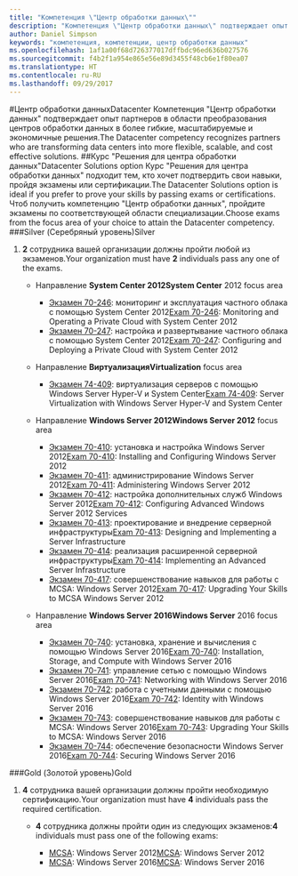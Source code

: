 ```yaml
---
title: "Компетенция \"Центр обработки данных\""
description: "Компетенция \"Центр обработки данных\" подтверждает опыт партнеров в области преобразования центров обработки данных в более гибкие, масштабируемые и экономичные решения."
author: Daniel Simpson
keywords: "компетенция, компетенции, центр обработки данных"
ms.openlocfilehash: 1af1a00f68d726377017dffbdc96ed636b027576
ms.sourcegitcommit: f4b2f1a954e865e56e89d3455f48cb6e1f80ea07
ms.translationtype: HT
ms.contentlocale: ru-RU
ms.lasthandoff: 09/29/2017
---
```

#<a name="datacenter"></a><span data-ttu-id="c843e-104">Центр обработки данных</span><span class="sxs-lookup"><span data-stu-id="c843e-104">Datacenter</span></span>
<span data-ttu-id="c843e-105">Компетенция "Центр обработки данных" подтверждает опыт партнеров в области преобразования центров обработки данных в более гибкие, масштабируемые и экономичные решения.</span><span class="sxs-lookup"><span data-stu-id="c843e-105">The Datacenter competency recognizes partners who are transforming data centers into more flexible, scalable, and cost effective solutions.</span></span>
##<a name="datacenter-solutions-option"></a><span data-ttu-id="c843e-106">Курс "Решения для центра обработки данных"</span><span class="sxs-lookup"><span data-stu-id="c843e-106">Datacenter Solutions option</span></span>
<span data-ttu-id="c843e-107">Курс "Решения для центра обработки данных" подходит тем, кто хочет подтвердить свои навыки, пройдя экзамены или сертификации.</span><span class="sxs-lookup"><span data-stu-id="c843e-107">The Datacenter Solutions option is ideal if you prefer to prove your skills by passing exams or certifications.</span></span> <span data-ttu-id="c843e-108">Чтоб получить компетенцию "Центр обработки данных", пройдите экзамены по соответствующей области специализации.</span><span class="sxs-lookup"><span data-stu-id="c843e-108">Choose exams from the focus area of your choice to attain the Datacenter competency.</span></span>
###<a name="silver"></a><span data-ttu-id="c843e-109">Silver (Серебряный уровень)</span><span class="sxs-lookup"><span data-stu-id="c843e-109">Silver</span></span>
1. <span data-ttu-id="c843e-110">**2** сотрудника вашей организации должны пройти любой из экзаменов.</span><span class="sxs-lookup"><span data-stu-id="c843e-110">Your organization must have **2** individuals pass any one of the exams.</span></span>

    - <span data-ttu-id="c843e-111">Направление **System Center 2012**</span><span class="sxs-lookup"><span data-stu-id="c843e-111">**System Center** 2012 focus area</span></span>

        - <span data-ttu-id="c843e-112">[Экзамен 70-246](https://www.microsoft.com/en-us/learning/exam-70-246.aspx): мониторинг и эксплуатация частного облака с помощью System Center 2012</span><span class="sxs-lookup"><span data-stu-id="c843e-112">[Exam 70-246](https://www.microsoft.com/en-us/learning/exam-70-246.aspx): Monitoring and Operating a Private Cloud with System Center 2012</span></span>
        - <span data-ttu-id="c843e-113">[Экзамен 70-247](https://www.microsoft.com/en-us/learning/exam-70-247.aspx): настройка и развертывание частного облака с помощью System Center 2012</span><span class="sxs-lookup"><span data-stu-id="c843e-113">[Exam 70-247](https://www.microsoft.com/en-us/learning/exam-70-247.aspx): Configuring and Deploying a Private Cloud with System Center 2012</span></span>

    - <span data-ttu-id="c843e-114">Направление **Виртуализация**</span><span class="sxs-lookup"><span data-stu-id="c843e-114">**Virtualization** focus area</span></span>

        - <span data-ttu-id="c843e-115">[Экзамен 74-409](https://www.microsoft.com/en-us/learning/exam-74-409.aspx): виртуализация серверов с помощью Windows Server Hyper-V и System Center</span><span class="sxs-lookup"><span data-stu-id="c843e-115">[Exam 74-409](https://www.microsoft.com/en-us/learning/exam-74-409.aspx): Server Virtualization with Windows Server Hyper-V and System Center</span></span>

    - <span data-ttu-id="c843e-116">Направление **Windows Server 2012**</span><span class="sxs-lookup"><span data-stu-id="c843e-116">**Windows Server 2012** focus area</span></span>

        - <span data-ttu-id="c843e-117">[Экзамен 70-410](https://www.microsoft.com/en-us/learning/exam-70-410.aspx): установка и настройка Windows Server 2012</span><span class="sxs-lookup"><span data-stu-id="c843e-117">[Exam 70-410](https://www.microsoft.com/en-us/learning/exam-70-410.aspx): Installing and Configuring Windows Server 2012</span></span>
        - <span data-ttu-id="c843e-118">[Экзамен 70-411](https://www.microsoft.com/en-us/learning/exam-70-411.aspx): администрирование Windows Server 2012</span><span class="sxs-lookup"><span data-stu-id="c843e-118">[Exam 70-411](https://www.microsoft.com/en-us/learning/exam-70-411.aspx): Administering Windows Server 2012</span></span>
        - <span data-ttu-id="c843e-119">[Экзамен 70-412](https://www.microsoft.com/en-us/learning/exam-70-412.aspx): настройка дополнительных служб Windows Server 2012</span><span class="sxs-lookup"><span data-stu-id="c843e-119">[Exam 70-412](https://www.microsoft.com/en-us/learning/exam-70-412.aspx): Configuring Advanced Windows Server 2012 Services</span></span>
        - <span data-ttu-id="c843e-120">[Экзамен 70-413](https://www.microsoft.com/en-us/learning/exam-70-413.aspx): проектирование и внедрение серверной инфраструктуры</span><span class="sxs-lookup"><span data-stu-id="c843e-120">[Exam 70-413](https://www.microsoft.com/en-us/learning/exam-70-413.aspx): Designing and Implementing a Server Infrastructure</span></span>
        - <span data-ttu-id="c843e-121">[Экзамен 70-414](https://www.microsoft.com/en-us/learning/exam-70-414.aspx): реализация расширенной серверной инфраструктуры</span><span class="sxs-lookup"><span data-stu-id="c843e-121">[Exam 70-414](https://www.microsoft.com/en-us/learning/exam-70-414.aspx): Implementing an Advanced Server Infrastructure</span></span>
        - <span data-ttu-id="c843e-122">[Экзамен 70-417](https://www.microsoft.com/en-us/learning/exam-70-417.aspx): совершенствование навыков для работы с MCSA: Windows Server 2012</span><span class="sxs-lookup"><span data-stu-id="c843e-122">[Exam 70-417](https://www.microsoft.com/en-us/learning/exam-70-417.aspx): Upgrading Your Skills to MCSA Windows Server 2012</span></span>

    - <span data-ttu-id="c843e-123">Направление **Windows Server 2016**</span><span class="sxs-lookup"><span data-stu-id="c843e-123">**Windows Server** 2016 focus area</span></span>
        - <span data-ttu-id="c843e-124">[Экзамен 70-740](https://www.microsoft.com/en-us/learning/exam-70-740.aspx): установка, хранение и вычисления с помощью Windows Server 2016</span><span class="sxs-lookup"><span data-stu-id="c843e-124">[Exam 70-740](https://www.microsoft.com/en-us/learning/exam-70-740.aspx): Installation, Storage, and Compute with Windows Server 2016</span></span>
        - <span data-ttu-id="c843e-125">[Экзамен 70-741](https://www.microsoft.com/en-us/learning/exam-70-741.aspx): управление сетью с помощью Windows Server 2016</span><span class="sxs-lookup"><span data-stu-id="c843e-125">[Exam 70-741](https://www.microsoft.com/en-us/learning/exam-70-741.aspx): Networking with Windows Server 2016</span></span>
        - <span data-ttu-id="c843e-126">[Экзамен 70-742](https://www.microsoft.com/en-us/learning/exam-70-742.aspx): работа с учетными данными с помощью Windows Server 2016</span><span class="sxs-lookup"><span data-stu-id="c843e-126">[Exam 70-742](https://www.microsoft.com/en-us/learning/exam-70-742.aspx): Identity with Windows Server 2016</span></span>
        - <span data-ttu-id="c843e-127">[Экзамен 70-743](https://www.microsoft.com/en-us/learning/exam-70-743.aspx): совершенствование навыков для работы с MCSA: Windows Server 2016</span><span class="sxs-lookup"><span data-stu-id="c843e-127">[Exam 70-743](https://www.microsoft.com/en-us/learning/exam-70-743.aspx): Upgrading Your Skills to MCSA: Windows Server 2016</span></span>
        - <span data-ttu-id="c843e-128">[Экзамен 70-744](https://www.microsoft.com/en-us/learning/exam-70-744.aspx): обеспечение безопасности Windows Server 2016</span><span class="sxs-lookup"><span data-stu-id="c843e-128">[Exam 70-744](https://www.microsoft.com/en-us/learning/exam-70-744.aspx): Securing Windows Server 2016</span></span>

###<a name="gold"></a><span data-ttu-id="c843e-129">Gold (Золотой уровень)</span><span class="sxs-lookup"><span data-stu-id="c843e-129">Gold</span></span>
1. <span data-ttu-id="c843e-130">**4** сотрудника вашей организации должны пройти необходимую сертификацию.</span><span class="sxs-lookup"><span data-stu-id="c843e-130">Your organization must have **4** individuals pass the required certification.</span></span>

    - <span data-ttu-id="c843e-131">**4** сотрудника должны пройти один из следующих экзаменов:</span><span class="sxs-lookup"><span data-stu-id="c843e-131">**4** individuals must pass one of the following exams:</span></span>

        - <span data-ttu-id="c843e-132">[MCSA](https://www.microsoft.com/en-us/learning/mcsa-windows-server-certification.aspx): Windows Server 2012</span><span class="sxs-lookup"><span data-stu-id="c843e-132">[MCSA](https://www.microsoft.com/en-us/learning/mcsa-windows-server-certification.aspx): Windows Server 2012</span></span>
        - <span data-ttu-id="c843e-133">[MCSA](https://www.microsoft.com/en-us/learning/mcsa-windows-server-2016-certification.aspx): Windows Server 2016</span><span class="sxs-lookup"><span data-stu-id="c843e-133">[MCSA](https://www.microsoft.com/en-us/learning/mcsa-windows-server-2016-certification.aspx): Windows Server 2016</span></span>
